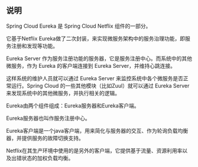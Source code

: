 ## 说明
Spring Cloud Eureka 是 Spring Cloud Netflix 组件的一部分。

它基于Netflix Eureka做了二次封装，来实现微服务架构中的服务治理功能，即服务注册和发现等功能。

Eureka Server 作为服务注册功能的服务器，它是服务注册中心。而系统中的其他微服务，作为 Eureka 的客户端连接到 Eureka Server，并维持心跳连接。

这样系统的维护人员就可以通过 Eureka Server 来监控系统中各个微服务是否正常运行。Spring Cloud 的一些其他模块（比如Zuul）就可以通过 Eureka Server 来发现系统中的其他微服务，并执行相关的逻辑。

Eureka由两个组件组成：Eureka服务器和Eureka客户端。

Eureka服务器也叫作服务注册中心。

Eureka客户端是一个java客户端，用来简化与服务器的交互、作为轮询负载均衡器，并提供服务的故障切换支持。

Netflix在其生产环境中使用的是另外的客户端，它提供基于流量、资源利用率以及出错状态的加权负载均衡。
